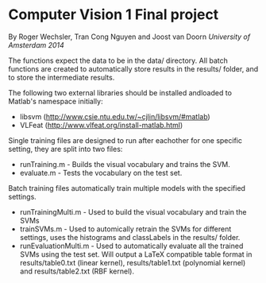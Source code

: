 # Computer Vision 1 Final project
By Roger Wechsler, Tran Cong Nguyen and Joost van Doorn
*University of Amsterdam 2014*

The functions expect the data to be in the data/ directory. All batch functions are created to automatically store results in the results/ folder, and to store the intermediate results.

The following two external libraries should be installed andloaded to Matlab's namespace initially:
- libsvm (http://www.csie.ntu.edu.tw/~cjlin/libsvm/#matlab)
- VLFeat (http://www.vlfeat.org/install-matlab.html)


Single training files are designed to run after eachother for one specific setting, they are split into two files:
* runTraining.m - Builds the visual vocabulary and trains the SVM.
* evaluate.m - Tests the vocabulary on the test set.

Batch training files automatically train multiple models with the specified settings.
* runTrainingMulti.m - Used to build the visual vocabulary and train the SVMs
* trainSVMs.m - Used to automically retrain the SVMs for different settings, uses the histograms and classLabels in the results/ folder.
* runEvaluationMulti.m - Used to automatically evaluate all the trained SVMs using the test set. Will output a LaTeX compatible table format in results/table0.txt (linear kernel), results/table1.txt (polynomial kernel) and results/table2.txt (RBF kernel).

